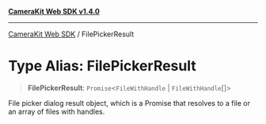 [**CameraKit Web SDK v1.4.0**](../README.md)

***

[CameraKit Web SDK](../globals.md) / FilePickerResult

# Type Alias: FilePickerResult

> **FilePickerResult**: `Promise`\<`FileWithHandle` \| `FileWithHandle`[]\>

File picker dialog result object, which is a Promise that resolves to a file or an array of files with handles.

